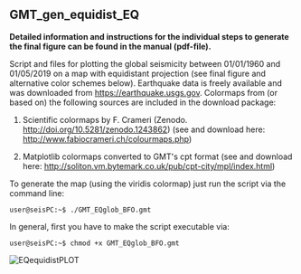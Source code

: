 ## GMT_gen_equidist_EQ

**Detailed information and instructions for the individual steps to generate the final figure can be found in the manual (pdf-file).**


Script and files for plotting the global seismicity between 01/01/1960 and 01/05/2019 on a map with equidistant projection (see final figure and alternative color schemes below). Earthquake data is freely available and was downloaded from https://earthquake.usgs.gov.
Colormaps from (or based on) the following sources are included in the download package:

  1) Scientific colormaps by F. Crameri (Zenodo. http://doi.org/10.5281/zenodo.1243862)
    (see and download here: http://www.fabiocrameri.ch/colourmaps.php)

  2) Matplotlib colormaps converted to GMT's cpt format (see and download here: http://soliton.vm.bytemark.co.uk/pub/cpt-city/mpl/index.html)

To generate the map (using the viridis colormap) just run the script via the command line:

```console
user@seisPC:~$ ./GMT_EQglob_BFO.gmt
```
In general, first you have to make the script executable via:
```console
user@seisPC:~$ chmod +x GMT_EQglob_BFO.gmt
```

![EQequidistPLOT](https://user-images.githubusercontent.com/23025878/58618395-d9bfc200-82c2-11e9-8432-8299a18c3f33.png)
